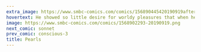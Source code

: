 ```yaml
---
extra_image: https://www.smbc-comics.com/comics/156890445420190919after.png
hovertext: He showed so little desire for worldy pleasures that when he died he turned into a sweeeet pile of treasure.
image: https://www.smbc-comics.com/comics/1568902293-20190919.png
next_comic: sonnet
prev_comic: conscious-3
title: Pearls
---
```



